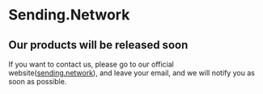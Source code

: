 # Sending.Network
## Our products will be released soon
If you want to contact us, please go to our official website([sending.network](https://sending.network/)), and leave your email, and we will notify you as soon as possible.
